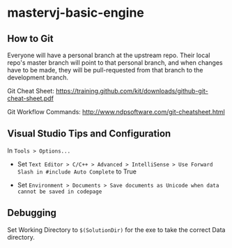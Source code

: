 # mastervj-basic-engine

## How to Git

Everyone will have a personal branch at the upstream repo. Their local repo's master
branch will point to that personal branch, and when changes have to be made, they will
be pull-requested from that branch to the development branch.

Git Cheat Sheet: https://training.github.com/kit/downloads/github-git-cheat-sheet.pdf

Git Workflow Commands: http://www.ndpsoftware.com/git-cheatsheet.html


## Visual Studio Tips and Configuration

In `Tools > Options...`

- Set `Text Editor > C/C++ > Advanced > IntelliSense > Use Forward Slash in #include Auto Complete`
to True

- Set `Environment > Documents > Save documents as Unicode when data cannot be saved in codepage`


## Debugging

Set Working Directory to `$(SolutionDir)` for the exe to take the correct Data directory.
